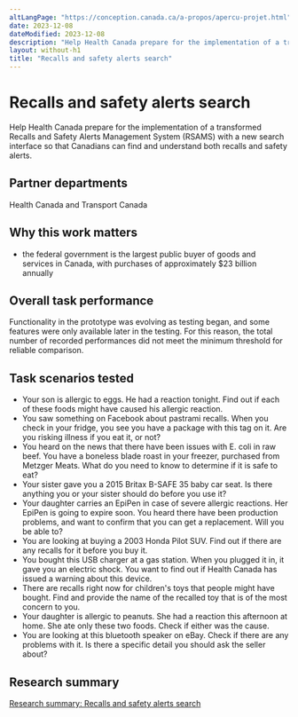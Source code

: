 ```yaml
---
altLangPage: "https://conception.canada.ca/a-propos/apercu-projet.html"
date: 2023-12-08
dateModified: 2023-12-08
description: "Help Health Canada prepare for the implementation of a transformed Recalls and Safety Alerts Management System (RSAMS) with a new search interface so that Canadians can find and understand both recalls and safety alerts."
layout: without-h1
title: "Recalls and safety alerts search"
---
```

<h1 property="name headline" id="wb-cont" dir="ltr">Recalls and safety alerts search</h1>
<p>Help Health Canada prepare for the implementation of a transformed Recalls and Safety Alerts Management System (RSAMS) with a new search interface so that Canadians can find and understand both recalls and safety alerts.</p>
<h2>Partner departments</h2>
<p>Health Canada and Transport Canada</p>
<h2>Why this work matters</h2>
<ul>
  <li class="custli">the federal government is the largest public buyer of goods and services in Canada, with purchases of approximately $23 billion annually</li>
</ul>
<h2>Overall task performance</h2>
<p>Functionality in the prototype was evolving as testing began, and some features were only available later in the testing. For this reason, the total number of recorded performances did not meet the minimum threshold for reliable comparison.</p>
<h2>Task scenarios tested</h2>
<ul class="custul">
  <li class="custli">Your son is allergic to eggs. He had a reaction tonight. Find out if each of these foods might have caused his allergic reaction.</li>
  <li class="custli">You saw something on Facebook about pastrami recalls. When you check in your fridge, you see you have a package with this tag on it. Are you risking illness if you eat it, or not?</li>
  <li class="custli">You heard on the news that there have been issues with E. coli in raw beef. You have a boneless blade roast in your freezer, purchased from Metzger Meats. What do you need to know to determine if it is safe to eat?</li>
  <li class="custli">Your sister gave you a 2015 Britax B-SAFE 35 baby car seat. Is there anything you or your sister should do before you use it?</li>
  <li class="custli">Your daughter carries an EpiPen in case of severe allergic reactions. Her EpiPen is going to expire soon. You heard there have been production problems, and want to confirm that you can get a replacement. Will you be able to?</li>
  <li class="custli">You are looking at buying a 2003 Honda Pilot SUV. Find out if there are any recalls for it before you buy it.</li>
  <li class="custli">You bought this USB charger at a gas station. When you plugged it in, it gave you an electric shock. You want to find out if Health Canada has issued a warning about this device.</li>
  <li class="custli">There are recalls right now for children's toys that people might have bought. Find and provide the name of the recalled toy that is of the most concern to you.</li>
  <li class="custli">Your daughter is allergic to peanuts. She had a reaction this afternoon at home. She ate only these two foods. Check if either was the cause.</li>
  <li class="custli">You are looking at this bluetooth speaker on eBay. Check if there are any problems with it. Is there a specific detail you should ask the seller about?</li>
</ul>
<h2>Research summary</h2>
<p><a href="https://blog.canada.ca/research-summaries/recalls-safety-alerts-research-summary.html">Research summary: Recalls and safety alerts search</a></p>
